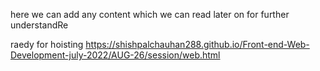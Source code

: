 here we can add any content which we can read later on for further understandRe

raedy for hoisting https://shishpalchauhan288.github.io/Front-end-Web-Development-july-2022/AUG-26/session/web.html
